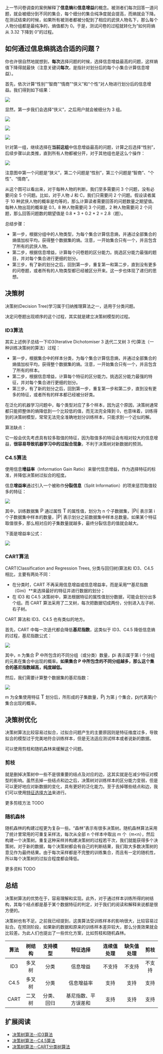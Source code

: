 上一节问卷调查的案例解释了**信息熵**和**信息增益**的概念。被测者们每次回答一道问题，就会被细分到不同的集合，每个细分的集合纯净度就会提高，而熵就会下降。在测试结束的时候，如果所有被测者都被分配到了相应的武侠人物名下，那么每个人物分组都是最纯净的，熵值都为 0。于是，测试问卷的过程就转化为“如何将熵从 3.32 下降到 0”的过程。

## 如何通过信息熵挑选合适的问题？

你也许很自然地就想到，**每次**选择问题的时候，选择信息增益最高的问题，这样熵值下降得就最快（注意关键词**每次**，是指针对划分后的每个小集合计算信息增益）。

首先，依次计算“性别”“智商”“情商”“侠义”和“个性”对人物进行划分后的信息增益。我们得到如下结果：



![](decision-tree/example-1.webp)

显然，第一步我们会选择“侠义”，之后用户就会被细分为 3 组。

![](decision-tree/example-2.webp)

![](decision-tree/example-3.webp)

![](decision-tree/example-4.webp)

针对第一组，继续选择在**当前这组**中信息增益最高的问题，计算之后选择“性别”，后续步骤以此类推，直到所有人物都被分开，对于其他组也是这么个操作：

![](decision-tree/example-5.webp)



注意图中第一个问题是“狭义”，第二个问题是“性别”，第三个问题是“智商”、“个性”、“情商”。

从这个图可以看出来，对于每种人物的判断，我们至多需要问 3 个问题，没有必要问全 5 个问题。比如，对于人物 J 和 C，我们只需要问 2 个问题。假设读者属于 10 种武侠人物的概率是均等的，那么计算读者需要回答的问题数量之期望值。每种人物出现的概率是 0.1，8 种人物需要问 3 个问题，2 种人物需要问 2 个问题，那么回答问题数的期望值是 0.8 * 3 + 0.2 * 2 = 2.8（题）。



总结步骤：

* 第一步，根据分组中的人物类型，为每个集合计算信息熵，并通过全部集合的熵值加权平均，获得整个数据集的熵。注意，一开始集合只有一个，并且包含了所有的武侠人物。
* 第二步，根据信息增益，计算每个问卷题的区分能力。挑选区分能力最强的题目，并对每个集合进行更细的划分。
* 第三步，有了新的划分之后，回到第一步，重复第一和第二步，直到没有更多的问卷题，或者所有的人物类型都已经被区分开来。这一步也体现了递归的思想。



## 决策树

决策树(Decision Tree)学习属于归纳推理算法之一，适用于分类问题。

决定问卷题出现顺序的这个过程，其实就是建立决策树模型的过程。

### ID3算法

其实上述例子总结一下ID3(Iterative Dichotomiser 3 迭代二叉树 3 代)算法（一种训练决策树的算法）过程：

* 第一步，根据集合中的样本分类，为每个集合计算信息熵，并通过全部集合的熵值加权平均，获得整个数据集的熵。注意，一开始集合只有一个，并且包含了所有的样本。
* 第二步，根据信息增益，计算每个特征的区分能力。挑选区分能力最强的特征，并对每个集合进行更细的划分。
* 第三步，有了新的划分之后，回到第一步，重复第一步和第二步，直到没有更多的特征，或者所有的样本都已经被分好类。

在泛化的机器学习问题中，每个类型对应了多个样本，因为这个原因，决策树通常都只能把整体的熵降低到一个比较低的值，而无法完全降到 0，也意味着，训练得到的决策树模型，常常无法完全准确地划分训练样本，只能求到一个近似的解。

算法缺点：

它一般会优先考虑具有较多取值的特征，因为取值多的特征会有相对较大的信息增益，**很容易导致机器学习中的过拟合现象**，不利于决策树对新数据的预测。

### C4.5算法

使用信息**增益率**（Information Gain Ratio）来替代信息增益，作为选择特征的标准，并降低决策树过拟合的程度。

信息**增益率**通过引入一个被称作**分裂信息**（Split Information）的项来惩罚取值较多的特征：

![](decision-tree/split-info.webp)



其中，训练数据集 <big>P</big> 通过属性 <big>T</big> 的属性值，划分为 n 个子数据集，|<big>P</big>i| 表示第 i 个子数据集中样本的数量，|<big>P</big>| 表示划分之前数据集中样本总数量。如果某个特征取值很多，那么相对应的子集数量就越多，最终分裂信息的值就会越大。

下面是增益率公式：





![](decision-tree/gain-ratio.webp)

### CART算法

CART(Classification and Regression Trees, 分类与回归树)算法和 ID3、C4.5 相比，主要有两处不同：

* 在分类时，CART 不再采用信息增益或信息增益率，而是采用**基尼指数（Gini）**来选择最好的特征并进行数据的划分；
* 在 ID3 和 C4.5 决策树中，算法根据特征的属性值划分数据，可能会划分出多个组。而 CART 算法采用了二叉树，每次把数据切成两份，分别进入左子树、右子树。

CART 算法和 ID3、C4.5 也有类似的地方。

首先，CART 中每一次迭代都会降低**基尼指数**，这类似于 ID3、C4.5 降低信息熵的过程，基尼指数公式：

![](decision-tree/gini.webp)

其中，n 为集合 <big>P</big> 中所包含的不同分组（或分类）数量，<big>p</big>i 表示属于第 i 个分组的元素在集合中出现的概率。**如果集合 P 中所包含的不同分组越多，那么这个集合的基尼指数越高，纯度越低。**

然后，我们需要计算整个数据集的基尼指数：

![](decision-tree/gini-2.webp)

m 为全集使用特征 <big>T</big> 划分后，所形成的子集数量，<big>P</big>j 为第 j 个集合，<big>p</big>j代表第j个集合出现的概率。

## 决策树优化

决策树算法比较容易过拟合，过拟合问题产生的主要原因则是特征维度过多，导致拟合的模型过于完美地符合训练样本，但是无法适应测试样本或者说新的数据。

可以使用剪枝和随机森林来缓解这个问题。

### 剪枝

就是删掉决策树中一些不是很重要的结点及对应的边，这其实就是在减少特征对模型的影响。虽然去掉一些结点和边之后，决策树对训练样本的区分能力变弱，但是可以更好地应对新数据的变化，具有更好的泛化能力。至于去掉哪些结点和边，我们可以使用[特征选择方法](statistics/key-feature)来进行。

更多剪枝方法 TODO

### 随机森林

随机森林的构建过程更为复杂一些。“森林”表示有很多决策树。随机森林算法采用了统计里常用的可重复采样法，每次从全部 n 个样本中取出 m 个（m<n），然后构建一个决策树。重复这种采样并构建决策树的过程若干次，我们就能获得多个决策树。对于新的数据，每个决策树都会有自己的判断结果，我们取大多数决策树的意见作为最终结果。由于每次采样都是不完整的训练集合，而且有一定的随机性，所以每个决策树的过拟合程度都会降低。

更多资料 TODO

## 总结

决策树算法的优势在于，容易理解和实现。此外，对于通过样本训练所得的树结构，其每个结点都是基于某个数据特征的判定，对于我们的阅读和解释来说都是很方便的。

决策树也有不足。之前我已经提到，这类算法受训练样本的影响很大，比较容易过拟合。在预测阶段，如果新的数据和原来的训练样本差异较大，那么分类效果就会比较差。为此人们也提出了一些优化方案，比如剪枝和随机森林。

| 算法 | 树结构 |  支持模型  |       特征选择       | 连续值处理 | 缺失值处理 |  剪枝  |
| :--: | :----: | :--------: | :------------------: | :--------: | :--------: | :----: |
| ID3  | 多叉树 |    分类    |       信息增益       |   不支持   |   不支持   | 不支持 |
| C4.5 | 多叉树 |    分类    |      信息增益率      |    支持    |    支持    |  支持  |
| CART | 二叉树 | 分类、回归 | 基尼指数、平方误差和 |    支持    |    支持    |  支持  |





## 扩展阅读

* [决策树算法--ID3算法](https://zhuanlan.zhihu.com/p/133846252)
* [决策树算法--C4.5算法](https://zhuanlan.zhihu.com/p/139188759)
* [决策树算法--CART分类树算法](https://zhuanlan.zhihu.com/p/139523931)
